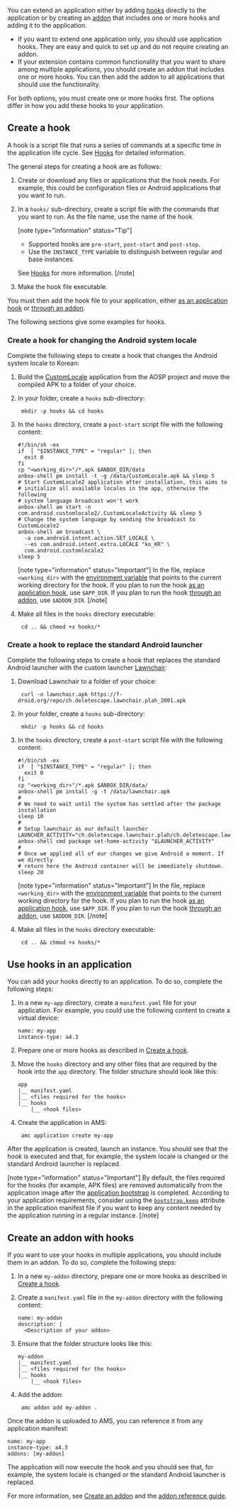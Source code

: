 You can extend an application either by adding [hooks](#application-hooks) directly to the application or by creating an [addon](#addon) that includes one or more hooks and adding it to the application.

* If you want to extend one application only, you should use application hooks. They are easy and quick to set up and do not require creating an addon.
* If your extension contains common functionality that you want to share among multiple applications, you should create an addon that includes one or more hooks. You can then add the addon to all applications that should use the functionality.

For both options, you must create one or more hooks first. The options differ in how you add these hooks to your application.

## Create a hook

A hook is a script file that runs a series of commands at a specific time in the application life cycle. See [Hooks](https://discourse.ubuntu.com/t/hooks/28555) for detailed information.

The general steps for creating a hook are as follows:

1. Create or download any files or applications that the hook needs. For example, this could be configuration files or Android applications that you want to run.
1. In a `hooks/` sub-directory, create a script file with the commands that you want to run. As the file name, use the name of the hook.

   [note type="information" status="Tip"]

   - Supported hooks are `pre-start`, `post-start` and `post-stop`.
   - Use the `INSTANCE_TYPE` variable to distinguish between regular and base instances.

   See [Hooks](https://discourse.ubuntu.com/t/hooks/28555) for more information.
   [/note]
1. Make the hook file executable.

You must then add the hook file to your application, either [as an application hook](#application-hooks) or [through an addon](#addon).

The following sections give some examples for hooks.

### Create a hook for changing the Android system locale

Complete the following steps to create a hook that changes the Android system locale to Korean:
<!-- wokeignore:rule=master -->
1. Build the [CustomLocale](https://android.googlesource.com/platform/development/+/master/apps/CustomLocale) application from the AOSP project and move the compiled APK to a folder of your choice.
1. In your folder, create a `hooks` sub-directory:

        mkdir -p hooks && cd hooks
1. In the `hooks` directory, create a `post-start` script file with the following content:

   ```
   #!/bin/sh -ex
   if  [ "$INSTANCE_TYPE" = "regular" ]; then
     exit 0
   fi
   cp "<working_dir>"/*.apk $ANBOX_DIR/data
   anbox-shell pm install -t -g /data/CustomLocale.apk && sleep 5
   # Start CustomLocale2 application after installation, this aims to
   # initialize all available locales in the app, otherwise the following
   # system language broadcast won't work
   anbox-shell am start -n com.android.customlocale2/.CustomLocaleActivity && sleep 5
   # Change the system language by sending the broadcast to CustomLocale2
   anbox-shell am broadcast \
     -a com.android.intent.action.SET_LOCALE \
     --es com.android.intent.extra.LOCALE "ko_KR" \
     com.android.customlocale2
   sleep 5
   ```

   [note type="information" status="Important"]
   In the file, replace `<working_dir>` with the [environment variable](https://discourse.ubuntu.com/t/hooks/28555#environment-variables-1) that points to the current working directory for the hook. If you plan to run the hook [as an application hook](#application-hooks), use `$APP_DIR`. If you plan to run the hook [through an addon](#addon), use `$ADDON_DIR`.
   [/note]
1. Make all files in the `hooks` directory executable:

        cd .. && chmod +x hooks/*

### Create a hook to replace the standard Android launcher

Complete the following steps to create a hook that replaces the standard Android launcher with the custom launcher [Lawnchair](https://lawnchair.app/):

1. Download Lawnchair to a folder of your choice:

        curl -o lawnchair.apk https://f-droid.org/repo/ch.deletescape.lawnchair.plah_2001.apk

1. In your folder, create a `hooks` sub-directory:

        mkdir -p hooks && cd hooks

1. In the `hooks` directory, create a `post-start` script file with the following content:

   ```
   #!/bin/sh -ex
   if  [ "$INSTANCE_TYPE" = "regular" ]; then
     exit 0
   fi
   cp "<working_dir>"/*.apk $ANBOX_DIR/data/
   anbox-shell pm install -g -t /data/lawnchair.apk
   #
   # We need to wait until the system has settled after the package installation
   sleep 10
   #
   # Setup lawnchair as our default launcher
   LAUNCHER_ACTIVITY="ch.deletescape.lawnchair.plah/ch.deletescape.lawnchair.Launcher"
   anbox-shell cmd package set-home-activity "$LAUNCHER_ACTIVITY"
   #
   # Once we applied all of our changes we give Android a moment. If we directly
   # return here the Android container will be immediately shutdown.
   sleep 20
   ```

   [note type="information" status="Important"]
   In the file, replace `<working_dir>` with the [environment variable](https://discourse.ubuntu.com/t/hooks/28555#environment-variables-1) that points to the current working directory for the hook. If you plan to run the hook [as an application hook](#application-hooks), use `$APP_DIR`. If you plan to run the hook [through an addon](#addon), use `$ADDON_DIR`.
   [/note]
1. Make all files in the `hooks` directory executable:

        cd .. && chmod +x hooks/*

<a name="application-hooks"></a>
## Use hooks in an application

You can add your hooks directly to an application. To do so, complete the following steps:

1. In a new `my-app` directory, create a `manifest.yaml` file for your application. For example, you could use the following content to create a virtual device:

   ```
   name: my-app
   instance-type: a4.3
   ```

1. Prepare one or more hooks as described in [Create a hook](#create-a-hook-1).

1. Move the `hooks` directory and any other files that are required by the hook into the `app` directory. The folder structure should look like this:

   ```
   app
   |__ manifest.yaml
   |__ <files required for the hooks>
   |__ hooks
       |__ <hook files>
   ```

1. Create the application in AMS:

        amc application create my-app

After the application is created, launch an instance. You should see that the hook is executed and that, for example, the system locale is changed or the standard Android launcher is replaced.

[note type="information" status="Important"]
By default, the files required for the hooks (for example, APK files) are removed automatically from the application image after the [application bootstrap](https://discourse.ubuntu.com/t/17760) is completed. According to your application requirements, consider using the [`bootstrap.keep`](https://discourse.ubuntu.com/t/application-manifest/24197#bootstrap-process-2) attribute in the application manifest file if you want to keep any content needed by the application running in a regular instance.
[/note]

<a name="addon"></a>
## Create an addon with hooks

If you want to use your hooks in multiple applications, you should include them in an addon. To do so, complete the following steps:

1. In a new `my-addon` directory, prepare one or more hooks as described in [Create a hook](#create-a-hook-1).
1. Create a `manifest.yaml` file in the `my-addon` directory with the following content:

   ```
   name: my-addon
   description: |
     <Description of your addon>
   ```
1. Ensure that the folder structure looks like this:

   ```
   my-addon
   |__ manifest.yaml
   |__ <files required for the hooks>
   |__ hooks
       |__ <hook files>
   ```
1. Add the addon:

        amc addon add my-addon .

Once the addon is uploaded to AMS, you can reference it from any application manifest:

```
name: my-app
instance-type: a4.3
addons: [my-addon]
```

The application will now execute the hook and you should see that, for example, the system locale is changed or the standard Android launcher is replaced.

For more information, see [Create an addon](https://discourse.ubuntu.com/t/creating-an-addon/25284) and the [addon reference guide](https://discourse.ubuntu.com/t/addons/25293).

